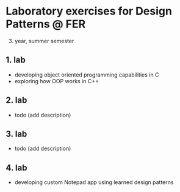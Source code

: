 # Laboratory exercises for Design Patterns @ FER
3. year, summer semester

## 1. lab
* developing object oriented programming capabilities in C
* exploring how OOP works in C++ 
  
## 2. lab
* todo (add description)

## 3. lab
* todo (add description)

## 4. lab
* developing custom Notepad app using learned design patterns
